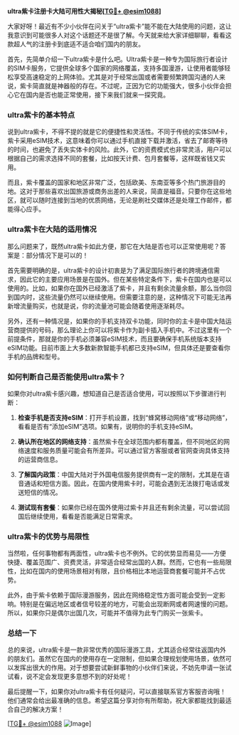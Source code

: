 **ultra紫卡注册卡大陆可用性大揭秘[[TG💪+ @esim1088](https://t.me/s/esim1088)]**

大家好呀！最近有不少小伙伴在问关于“ultra紫卡”能不能在大陆使用的问题，这让我意识到可能很多人对这个话题还不是很了解。今天就来给大家详细聊聊，看看这款超人气的注册卡到底适不适合咱们国内的朋友。

首先，先简单介绍一下ultra紫卡是什么吧。Ultra紫卡是一种专为国际旅行者设计的SIM卡服务，它提供全球多个国家的网络覆盖，支持多国漫游，让使用者能够轻松享受高速稳定的上网体验。尤其是对于经常出国或者需要频繁跨国沟通的人来说，紫卡简直就是神器般的存在。不过呢，正因为它的功能强大，很多小伙伴会担心它在国内是否也能正常使用，接下来我们就来一探究竟。

### **ultra紫卡的基本特点**

说到ultra紫卡，不得不提的就是它的便捷性和灵活性。不同于传统的实体SIM卡，紫卡采用eSIM技术，这意味着你可以通过手机直接下载并激活，省去了邮寄等待的时间，也避免了丢失实体卡的风险。此外，它的资费模式也非常灵活，用户可以根据自己的需求选择不同的套餐，比如按天计费、包月套餐等，这样既省钱又实用。

而且，紫卡覆盖的国家和地区非常广泛，包括欧美、东南亚等多个热门旅游目的地。这对于那些喜欢出国旅游或商务出差的人来说，简直是福音。只要你在这些地区，就可以随时连接到当地的优质网络，无论是刷社交媒体还是处理工作邮件，都能得心应手。

### **ultra紫卡在大陆的适用情况**

那么问题来了，既然ultra紫卡如此方便，那它在大陆是否也可以正常使用呢？答案是：部分情况下是可以的！

首先需要明确的是，ultra紫卡的设计初衷是为了满足国际旅行者的跨境通信需求，因此它的主要应用场景是在国外。但在某些特定条件下，紫卡在国内也是可以使用的。比如，如果你在国外已经激活了紫卡，并且有剩余流量余额，那么当你回到国内时，这些流量仍然可以继续使用。但需要注意的是，这种情况下可能无法再新增流量购买，也就是说，你的流量池可能会随着使用逐渐耗尽。

另外，还有一种情况是，如果你的手机支持双卡功能，同时你的主卡是中国大陆运营商提供的号码，那么理论上你可以将紫卡作为副卡插入手机中。不过这里有一个前提条件，那就是你的手机必须兼容eSIM技术，而且要确保手机系统版本支持eSIM功能。目前市面上大多数新款智能手机都已支持eSIM，但具体还是要查看你手机的品牌和型号。

### **如何判断自己是否能使用ultra紫卡？**

如果你对ultra紫卡感兴趣，想知道自己是否适合使用，可以按照以下步骤进行判断：

1. **检查手机是否支持eSIM**：打开手机设置，找到“蜂窝移动网络”或“移动网络”，看看是否有“添加eSIM”选项。如果有，说明你的手机支持eSIM。
   
2. **确认所在地区的网络支持**：虽然紫卡在全球范围内都有覆盖，但不同地区的网络速度和服务质量可能会有所差异。可以通过官方客服或者官网查询具体支持的运营商信息。

3. **了解国内政策**：中国大陆对于外国电信服务提供商有一定的限制，尤其是在语音通话和短信方面。因此，在国内使用紫卡时，可能会遇到无法拨打电话或发送短信的情况。

4. **测试现有套餐**：如果你已经在国外使用过紫卡并且还有剩余流量，可以尝试回国后继续使用，看看是否能满足日常需求。

### **ultra紫卡的优势与局限性**

当然啦，任何事物都有两面性，ultra紫卡也不例外。它的优势显而易见——方便快捷、覆盖范围广、资费灵活，非常适合经常出国的人群。然而，它也有一些局限性，比如在国内的使用场景相对有限，且价格相比本地运营商套餐可能并不占优势。

此外，由于紫卡依赖于国际漫游服务，因此在网络稳定性方面可能会受到一定影响。特别是在偏远地区或者信号较差的地方，可能会出现断网或者网速慢的问题。所以，如果你只是偶尔出国几次，可能并不值得为此专门购买一张紫卡。

### **总结一下**

总的来说，ultra紫卡是一款非常优秀的国际漫游工具，尤其适合经常往返国内外的朋友们。虽然它在国内的使用存在一定限制，但如果合理规划使用场景，依然可以发挥出很大的作用。对于想要尝试新鲜事物的小伙伴们来说，不妨先申请一张试试看，说不定会发现更多意想不到的好处呢！

最后提醒一下，如果你对ultra紫卡有任何疑问，可以直接联系官方客服咨询哦！他们通常会给出最准确的信息。希望这篇分享对你有所帮助，祝大家都能找到最适合自己的解决方案！

[[TG💪+ @esim1088](https://t.me/s/esim1088) ![Image](https://i.postimg.cc/4NQfJmqS/Snipaste-2025-05-13-00-14-12.png)]